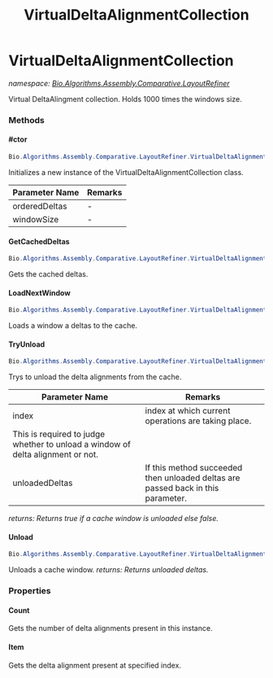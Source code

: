 ﻿---
title: VirtualDeltaAlignmentCollection
---

# VirtualDeltaAlignmentCollection
_namespace: [Bio.Algorithms.Assembly.Comparative.LayoutRefiner](N-Bio.Algorithms.Assembly.Comparative.LayoutRefiner.html)_

Virtual DeltaAlingment collection.
 Holds 1000 times the windows size.

### Methods

#### #ctor
```csharp
Bio.Algorithms.Assembly.Comparative.LayoutRefiner.VirtualDeltaAlignmentCollection.#ctor(Bio.Util.DeltaAlignmentCollection,System.Int32)
```
Initializes a new instance of the VirtualDeltaAlignmentCollection class.

|Parameter Name|Remarks|
|--------------|-------|
|orderedDeltas|-|
|windowSize|-|


#### GetCachedDeltas
```csharp
Bio.Algorithms.Assembly.Comparative.LayoutRefiner.VirtualDeltaAlignmentCollection.GetCachedDeltas
```
Gets the cached deltas.

#### LoadNextWindow
```csharp
Bio.Algorithms.Assembly.Comparative.LayoutRefiner.VirtualDeltaAlignmentCollection.LoadNextWindow
```
Loads a window a deltas to the cache.

#### TryUnload
```csharp
Bio.Algorithms.Assembly.Comparative.LayoutRefiner.VirtualDeltaAlignmentCollection.TryUnload(System.Int64,System.Collections.Generic.List{Bio.Algorithms.Alignment.DeltaAlignment}@)
```
Trys to unload the delta alignments from the cache.

|Parameter Name|Remarks|
|--------------|-------|
|index|index at which current operations are taking place.
            This is required to judge whether to unload a window of delta alignment or not.|
|unloadedDeltas|If this method succeeded then unloaded deltas are passed back in this parameter.|

_returns: Returns true if a cache window is unloaded else false._

#### Unload
```csharp
Bio.Algorithms.Assembly.Comparative.LayoutRefiner.VirtualDeltaAlignmentCollection.Unload
```
Unloads a cache window.
_returns: Returns unloaded deltas._



### Properties

#### Count
Gets the number of delta alignments present in this instance.
#### Item
Gets the delta alignment present at specified index.

